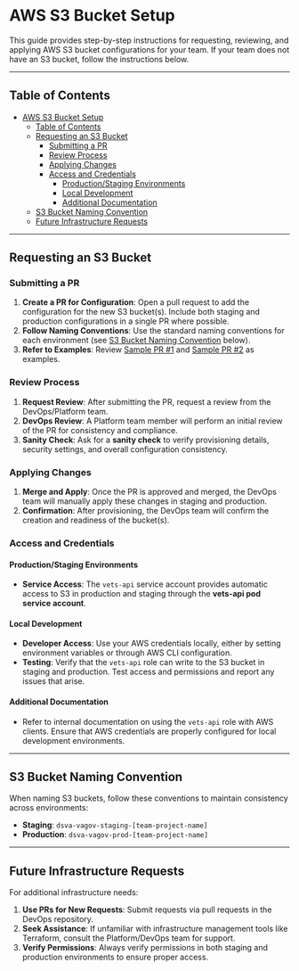 # AWS S3 Bucket Setup

This guide provides step-by-step instructions for requesting, reviewing, and applying AWS S3 bucket configurations for your team. If your team does not have an S3 bucket, follow the instructions below.

---

## Table of Contents

- [AWS S3 Bucket Setup](#aws-s3-bucket-setup)
  - [Table of Contents](#table-of-contents)
  - [Requesting an S3 Bucket](#requesting-an-s3-bucket)
    - [Submitting a PR](#submitting-a-pr)
    - [Review Process](#review-process)
    - [Applying Changes](#applying-changes)
    - [Access and Credentials](#access-and-credentials)
      - [Production/Staging Environments](#productionstaging-environments)
      - [Local Development](#local-development)
      - [Additional Documentation](#additional-documentation)
  - [S3 Bucket Naming Convention](#s3-bucket-naming-convention)
  - [Future Infrastructure Requests](#future-infrastructure-requests)

---

## Requesting an S3 Bucket

### Submitting a PR

1. **Create a PR for Configuration**: Open a pull request to add the configuration for the new S3 bucket(s). Include both staging and production configurations in a single PR where possible.
2. **Follow Naming Conventions**: Use the standard naming conventions for each environment (see [S3 Bucket Naming Convention](#s3-bucket-naming-convention) below).
3. **Refer to Examples**: Review [Sample PR #1](https://github.com/department-of-veterans-affairs/devops/pull/14735) and [Sample PR #2](https://github.com/department-of-veterans-affairs/devops/pull/14742) as examples.

### Review Process

1. **Request Review**: After submitting the PR, request a review from the DevOps/Platform team.
2. **DevOps Review**: A Platform team member will perform an initial review of the PR for consistency and compliance.
3. **Sanity Check**: Ask for a **sanity check** to verify provisioning details, security settings, and overall configuration consistency.

### Applying Changes

1. **Merge and Apply**: Once the PR is approved and merged, the DevOps team will manually apply these changes in staging and production.
2. **Confirmation**: After provisioning, the DevOps team will confirm the creation and readiness of the bucket(s).

### Access and Credentials

#### Production/Staging Environments

- **Service Access**: The `vets-api` service account provides automatic access to S3 in production and staging through the **vets-api pod service account**.

#### Local Development

- **Developer Access**: Use your AWS credentials locally, either by setting environment variables or through AWS CLI configuration.
- **Testing**: Verify that the `vets-api` role can write to the S3 bucket in staging and production. Test access and permissions and report any issues that arise.

#### Additional Documentation

- Refer to internal documentation on using the `vets-api` role with AWS clients. Ensure that AWS credentials are properly configured for local development environments.

---

## S3 Bucket Naming Convention

When naming S3 buckets, follow these conventions to maintain consistency across environments:

- **Staging**: `dsva-vagov-staging-[team-project-name]`
- **Production**: `dsva-vagov-prod-[team-project-name]`

---

## Future Infrastructure Requests

For additional infrastructure needs:

1. **Use PRs for New Requests**: Submit requests via pull requests in the DevOps repository.
2. **Seek Assistance**: If unfamiliar with infrastructure management tools like Terraform, consult the Platform/DevOps team for support.
3. **Verify Permissions**: Always verify permissions in both staging and production environments to ensure proper access.
